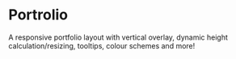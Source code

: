 Portrolio
=========

A responsive portfolio layout with vertical overlay, dynamic height calculation/resizing, tooltips, colour schemes and more!
